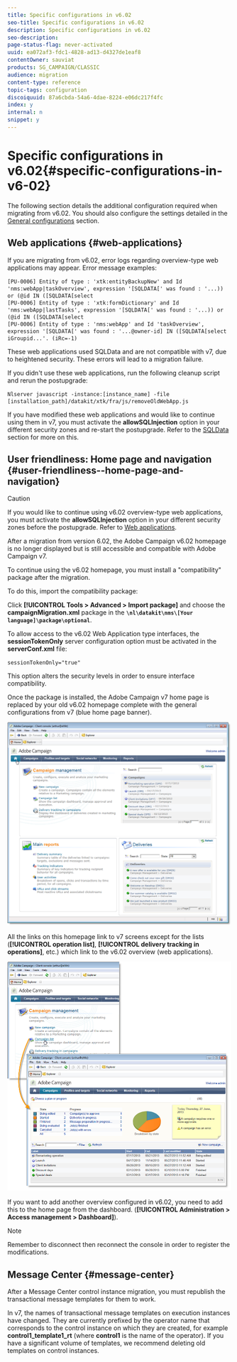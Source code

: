 ```yaml
---
title: Specific configurations in v6.02
seo-title: Specific configurations in v6.02
description: Specific configurations in v6.02
seo-description: 
page-status-flag: never-activated
uuid: ea072af3-fdc1-4828-ad13-d4327de1eaf8
contentOwner: sauviat
products: SG_CAMPAIGN/CLASSIC
audience: migration
content-type: reference
topic-tags: configuration
discoiquuid: 87a6cbda-54a6-4dae-8224-e06dc217f4fc
index: y
internal: n
snippet: y
---
```


# Specific configurations in v6.02{#specific-configurations-in-v6-02}

The following section details the additional configuration required when migrating from v6.02. You should also configure the settings detailed in the [General configurations](../../migration/using/general-configurations.md) section.

## Web applications {#web-applications}

If you are migrating from v6.02, error logs regarding overview-type web applications may appear. Error message examples:

```
[PU-0006] Entity of type : 'xtk:entityBackupNew' and Id 'nms:webApp|taskOverview', expression '[SQLDATA[' was found : '...)) or (@id IN ([SQLDATA[select 
[PU-0006] Entity of type : 'xtk:formDictionary' and Id 'nms:webApp|lastTasks', expression '[SQLDATA[' was found : '...)) or (@id IN ([SQLDATA[select 
[PU-0006] Entity of type : 'nms:webApp' and Id 'taskOverview', expression '[SQLDATA[' was found : '...@owner-id] IN ([SQLDATA[select iGroupid...'. (iRc=-1)
```

These web applications used SQLData and are not compatible with v7, due to heightened security. These errors will lead to a migration failure.

If you didn't use these web applications, run the following cleanup script and rerun the postupgrade:

```
Nlserver javascript -instance:[instance_name] -file [installation_path]/datakit/xtk/fra/js/removeOldWebApp.js
```

If you have modified these web applications and would like to continue using them in v7, you must activate the **allowSQLInjection** option in your different security zones and re-start the postupgrade. Refer to the [SQLData](../../migration/using/general-configurations.md#sqldata) section for more on this.

## User friendliness: Home page and navigation {#user-friendliness--home-page-and-navigation}

>[!CAUTION]
>
>If you would like to continue using v6.02 overview-type web applications, you must activate the **allowSQLInjection** option in your different security zones before the postupgrade. Refer to [Web applications](../../migration/using/specific-configurations-in-v6-02.md#web-applications).

After a migration from version 6.02, the Adobe Campaign v6.02 homepage is no longer displayed but is still accessible and compatible with Adobe Campaign v7.

To continue using the v6.02 homepage, you must install a "compatibility" package after the migration.

To do this, import the compatibility package:

Click **[!UICONTROL Tools > Advanced > Import package]** and choose the **campaignMigration.xml** package in the **`\nl\datakit\nms\[Your language]\package\optional`**.

To allow access to the v6.02 Web Application type interfaces, the **sessionTokenOnly** server configuration option must be activated in the **serverConf.xml** file:

```
sessionTokenOnly="true"
```

This option alters the security levels in order to ensure interface compatibility.

Once the package is installed, the Adobe Campaign v7 home page is replaced by your old v6.02 homepage complete with the general configurations from v7 (blue home page banner). 

![](assets/dashboards.png)

All the links on this homepage link to v7 screens except for the lists (**[!UICONTROL operation list]**, **[!UICONTROL delivery tracking in operations]**, etc.) which link to the v6.02 overview (web applications). 

![](assets/dashboards2.png)

If you want to add another overview configured in v6.02, you need to add this to the home page from the dashboard. (**[!UICONTROL Administration > Access management > Dashboard]**).

>[!NOTE]
>
>Remember to disconnect then reconnect the console in order to register the modifications.

## Message Center {#message-center}

After a Message Center control instance migration, you must republish the transactional message templates for them to work.

In v7, the names of transactional message templates on execution instances have changed. They are currently prefixed by the operator name that corresponds to the control instance on which they are created, for example **control1_template1_rt** (where **control1** is the name of the operator). If you have a significant volume of templates, we recommend deleting old templates on control instances.
